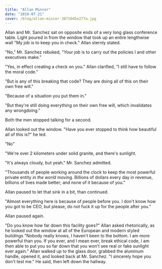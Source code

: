 ```yaml
---
title: "Allan Mincer"
date: "2019-07-21"
cover: /blog/allan-mincer-38710d5e277a.jpg
---
```


Allan and Mr. Sanchez sat on opposite ends of a very long glass conference table. Light poured in from the window that took up an entire lengthwise wall "My job is to keep you in check." Allan sternly stated.

"No," Mr. Sanchez rebuked, "*Your job* is to carry out the policies I and other executives make."

"Yes, in effect creating a check on you." Allan clarified, "I still have to follow the moral code."

"But is any of this breaking that code? They are doing all of this on their own free will."

"Because of a situation you put them in."

"But they're still doing everything on their own free will, which invalidates any wrongdoing."

Both the men stopped talking for a second.

Allan looked out the window. "Have you ever stopped to think how beautiful all of this is?" he led.

"No"

"We're over 2 kilometers under solid granite, and there's sunlight.

"It's always cloudy, but yeah." Mr. Sanchez admitted.

"Thousands of people working around the clock to keep the most powerful private entity *in the world* moving. Billions of dollars every day in revenue, billions of lives made better; and none of it because of you."

Allan paused to let that sink in a bit, than continued.

"Almost everything here is because of people before you. I don't know how you got to be CEO, but please, do not fuck it up for the people after you."

Allan paused again.

"Do you know how far down this facility goes?" Allan asked rhetorically, as he looked out the window at all of the European and modern styled buildings "Nobody really knows, I haven't been to the bottom. I am more powerful than you. If you ever, and I mean ever, break ethical code, I am then able to put you so far down that you won't see real or fake sunlight ever again." Allan walked up to the glass door, grabbed the aluminum handle, opened it, and looked back at Mr. Sanchez. "I sincerely hope you don't test me." He said, then left down the hallway.
